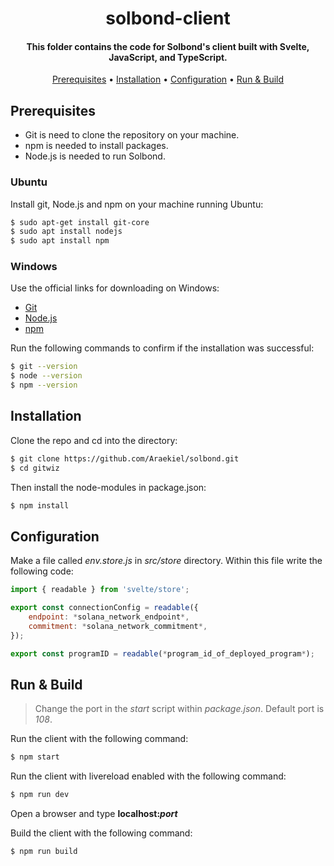 <h1 align="center">solbond-client</h1>

<h4 align="center">
This folder contains the code for Solbond's client built with Svelte, JavaScript, and TypeScript.</h4>

<p align="center">
  <a href="#prerequisites">Prerequisites</a> •
  <a href="#installation">Installation</a> •
  <a href="#configuration">Configuration</a> •
  <a href="#run--build">Run & Build</a> 
</p>

## Prerequisites

- Git is need to clone the repository on your machine.
- npm is needed to install packages.
- Node.js is needed to run Solbond.

### Ubuntu

Install git, Node.js and npm on your machine running Ubuntu:

```bash
$ sudo apt-get install git-core
$ sudo apt install nodejs
$ sudo apt install npm
```
### Windows 

Use the official links for downloading on Windows:

- [Git](https://git-scm.com/)
- [Node.js](https://nodejs.org/en/download/)
- [npm](https://www.npmjs.com/get-npm)

Run the following commands to confirm if the installation was successful:

```bash
$ git --version
$ node --version
$ npm --version 
```

## Installation

Clone the repo and cd into the directory: 

```bash
$ git clone https://github.com/Araekiel/solbond.git
$ cd gitwiz 
```

Then install the node-modules in package.json:

```bash
$ npm install
```

## Configuration 

Make a file called *env.store.js* in *src/store* directory. Within this file write the following code:

```js
import { readable } from 'svelte/store';

export const connectionConfig = readable({
    endpoint: *solana_network_endpoint*,
    commitment: *solana_network_commitment*,
});

export const programID = readable(*program_id_of_deployed_program*);
```

## Run & Build

> Change the port in the *start* script within *package.json*. Default port is *108*.

Run the client with the following command:

```bash
$ npm start
```

Run the client with livereload enabled with the following command:

```bash
$ npm run dev
```

Open a browser and type **localhost:_port_**

Build the client with the following command:

```bash
$ npm run build
```

